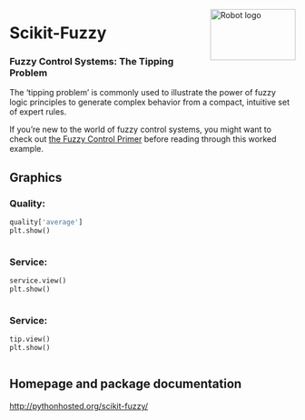 <a href="https://pythonhosted.org/scikit-fuzzy/install.html"><img alt="Robot logo" src="https://pythonhosted.org/scikit-fuzzy/_static/img/logo.png" width = "150px" height = "90px" align= "right"/></a>
# Scikit-Fuzzy

### Fuzzy Control Systems: **The Tipping Problem**
The ‘tipping problem’ is commonly used to illustrate the power of fuzzy logic principles to generate complex behavior from a compact, intuitive set of expert rules.

If you’re new to the world of fuzzy control systems, you might want to check out [the Fuzzy Control Primer](https://pythonhosted.org/scikit-fuzzy/userguide/fuzzy_control_primer.html "the Fuzzy Control Primer") before reading through this worked example.

## Graphics 
### Quality:
```python
quality['average']
plt.show()
```
<a href="https://pythonhosted.org/scikit-fuzzy/_images/plot_tipping_problem_newapi_1.png"><img alt="" src="https://pythonhosted.org/scikit-fuzzy/_images/plot_tipping_problem_newapi_1.png" /></a>

### Service:
```python
service.view()
plt.show()
```
<a href="https://pythonhosted.org/scikit-fuzzy/_images/plot_tipping_problem_newapi_2.png"><img alt="" src="https://pythonhosted.org/scikit-fuzzy/_images/plot_tipping_problem_newapi_2.png" /></a>

### Service:
```python
tip.view()
plt.show()
```
<a href="https://pythonhosted.org/scikit-fuzzy/_images/plot_tipping_problem_newapi_3.png"><img alt="" src="https://pythonhosted.org/scikit-fuzzy/_images/plot_tipping_problem_newapi_3.png" /></a>

## Homepage and package documentation
http://pythonhosted.org/scikit-fuzzy/
